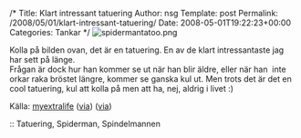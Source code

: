 /*
 Title: Klart intressant tatuering
 Author: nsg
 Template: post
 Permalink: /2008/05/01/klart-intressant-tatuering/
 Date: 2008-05-01T19:22:23+00:00
 Categories: Tankar
*/
![spidermantatoo.png][1]

Kolla på bilden ovan, det är en tatuering. En av de klart intressantaste jag har sett på länge.  
Frågan är dock hur han kommer se ut när han blir äldre, eller när han  inte orkar raka bröstet längre, kommer se ganska kul ut. Men trots det är det en cool tatuering, kul att kolla på men att ha, nej, aldrig i livet :) 

Källa: [myextralife][2] ([via][3]) ([via][4])[  
][2]

:: Tatuering, Spiderman, Spindelmannen

<small></small>

 [1]: http://cdn.junkpile.se/2008/05/spidermantatoo.png
 [2]: http://www.myextralife.com/?p=8239
 [3]: http://www.geekologie.com/2008/04/wicked_spider_man_tattoo_lacks.php
 [4]: http://www.emptees.com/posts/1730-craziest-tatoo-i-ve-seen